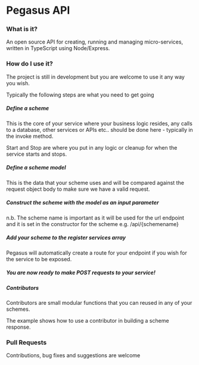 # Pegasus API

### What is it?

An open source API for creating, running and managing micro-services, written in TypeScript using Node/Express.

### How do I use it?

The project is still in development but you are welcome to use it any way you wish.

Typically the following steps are what you need to get going

##### Define a scheme

This is the core of your service where your business logic resides, any calls to a database, other services or APIs etc.. should be done here - typically in the invoke method. 

Start and Stop are where you put in any logic or cleanup for when the service starts and stops.

##### Define a scheme model 

This is the data that your scheme uses and will be compared against the request object body to make sure we have a valid request.

##### Construct the scheme with the model as an input parameter

n.b. The scheme name is important as it will be used for the url endpoint and it is set in the constructor for the scheme  e.g. /api/{schemename}

##### Add your scheme to the register services array

Pegasus will automatically create a route for your endpoint if you wish for the service to be exposed.

##### You are now ready to make POST requests to your service!

##### Contributors 

Contributors are small modular functions that you can reused in any of your schemes.

The example shows how to use a contributor in building a scheme response.

### Pull Requests

Contributions, bug fixes and suggestions are welcome
